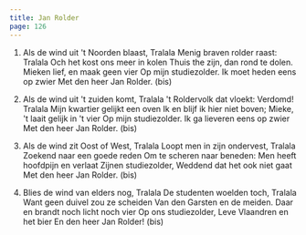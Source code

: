 ```yaml
---
title: Jan Rolder
page: 126
---  
```


1. Als de wind uit 't Noorden blaast, Tralala
Menig braven rolder raast: Tralala
Och het kost ons meer in kolen
Thuis the zijn, dan rond te dolen.
Mieken lief, en maak geen vier
Op mijn studiezolder.
Ik moet heden eens op zwier
Met den heer Jan Rolder. (bis)


2. Als de wind uit 't zuiden komt, Tralala
't Roldervolk dat vloekt: Verdomd! Tralala
Mijn kwartier gelijkt een oven
Ik en blijf ik hier niet boven;
Mieke, 't laait gelijk in 't vier
Op mijn studiezolder.
Ik ga lieveren eens op zwier
Met den heer Jan Rolder. (bis)


3. Als de wind zit Oost of West, Tralala
Loopt men in zijn ondervest, Tralala
Zoekend naar een goede reden
Om te scheren naar beneden:
Men heeft hoofdpijn en verlaat
Zijnen studiezolder,
Weddend dat het ook niet gaat
Met den heer Jan Rolder. (bis)


4. Blies de wind van elders nog, Tralala
De studenten woelden toch, Tralala
Want geen duivel zou ze scheiden
Van den Garsten en de meiden.
Daar en brandt noch licht noch vier
Op ons studiezolder,
Leve Vlaandren en het bier
En den heer Jan Rolder! (bis)